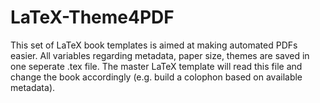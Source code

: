 # LaTeX-Theme4PDF
This set of LaTeX book templates is aimed at making automated PDFs easier. All variables regarding metadata, paper size, themes are saved in one seperate .tex file. The master LaTeX template will read this file and change the book accordingly (e.g. build a colophon based on available metadata).
